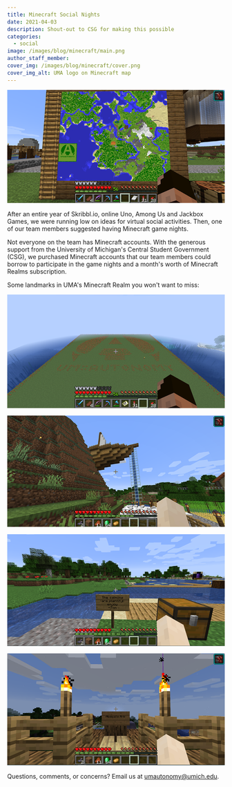 ```yaml
---
title: Minecraft Social Nights
date: 2021-04-03
description: Shout-out to CSG for making this possible
categories:
  - social
image: /images/blog/minecraft/main.png
author_staff_member:
cover_img: /images/blog/minecraft/cover.png
cover_img_alt: UMA logo on Minecraft map
---
```


![UMA Logo on map](/images/blog/minecraft/map.png)

After an entire year of Skribbl.io, online Uno, Among Us and Jackbox Games, we were running low on ideas for virtual social activities. Then, one of our team members suggested having Minecraft game nights.

Not everyone on the team has Minecraft accounts. With the generous support from the University of Michigan's Central Student Government (CSG), we purchased Minecraft accounts that our team members could borrow to participate in the game nights and a month's worth of Minecraft Realms subscription.

Some landmarks in UMA's Minecraft Realm you won't want to miss:

![Logo](/images/blog/minecraft/logo.png)

![Boat](/images/blog/minecraft/boat.png)

![Tom's salmon](/images/blog/minecraft/messages.png)

![Abdeali's Ark](/images/blog/minecraft/abdeali-ark.png)

Questions, comments, or concerns? Email us at [umautonomy@umich.edu](mailto:umautonomy@umich.edu).
